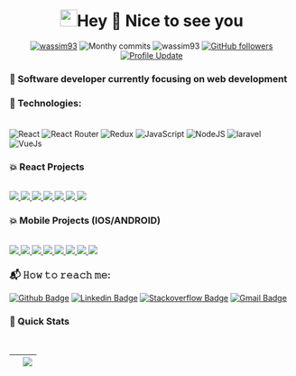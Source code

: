 <h1 align="center"> <img src="https://emojis.slackmojis.com/emojis/images/1531849430/4246/blob-sunglasses.gif?1531849430" width="30"/>Hey 👋 Nice to see you </h1>

<p align="center"> 
    <a href="https://github.com/wassim93?tab=repositories" target="_blank"><img src="https://badges.pufler.dev/repos/wassim93" alt="wassim93"/></a> 
    <img src="https://badges.pufler.dev/years/wassim93" alt="Monthy commits"/>  
    <img src="https://badges.pufler.dev/commits/monthly/wassim93" alt="wassim93"/>   
    <a href="https://github.com/wassim93?tab=followers"><img alt="GitHub followers" src="https://img.shields.io/github/followers/wassim93?color=4C1&logo=github"></a>
    <a href="https://github.com/wassim93/wassim93" target="_blank"><img alt="Profile Update" src="https://img.shields.io/github/last-commit/wassim93/wassim93?label=Profile%20update&style=fflat-square"></a>
</p> 

### 👀 Software developer currently focusing on web development

### :page_with_curl: Technologies:<br><br>
![React](https://img.shields.io/badge/react-%2320232a.svg?style=for-the-badge&logo=react&logoColor=%2361DAFB)
![React Router](https://img.shields.io/badge/React_Router-CA4245?style=for-the-badge&logo=react-router&logoColor=white)
![Redux](https://img.shields.io/badge/redux-%23593d88.svg?style=for-the-badge&logo=redux&logoColor=white)
![JavaScript](https://img.shields.io/badge/javascript-%23323330.svg?style=for-the-badge&logo=javascript&logoColor=%23F7DF1E)
![NodeJS](https://img.shields.io/badge/node.js-6DA55F?style=for-the-badge&logo=node.js&logoColor=white)
![laravel](https://img.shields.io/badge/laravel-orange?style=for-the-badge&logo=laravel&logoColor=white)
![VueJs](https://img.shields.io/badge/laravel-orange?style=for-the-badge&logo=vue&logoColor=white)



### 💥 React Projects
<br>

<a href="https://github.com/wassim93/covid-tracker">
  <img src="https://github-readme-stats.vercel.app/api/pin/?username=wassim93&repo=covid-tracker&show_owner=true&theme=react" />
</a>
<a href="https://github.com/wassim93/amazon-clone">
  <img src="https://github-readme-stats.vercel.app/api/pin/?username=wassim93&repo=amazon-clone&show_owner=true&theme=react" />
</a>
<a href="https://github.com/wassim93/disney-clone">
  <img src="https://github-readme-stats.vercel.app/api/pin/?username=wassim93&repo=disney-clone&show_owner=true&theme=react" />
</a>
<a href="https://github.com/wassim93/netflix-clone">
  <img src="https://github-readme-stats.vercel.app/api/pin/?username=wassim93&repo=netflix-clone&show_owner=true&theme=react"/>
</a>
<a href="https://github.com/wassim93/lyric_search-">
  <img src="https://github-readme-stats.vercel.app/api/pin/?username=wassim93&repo=lyric_search-&show_owner=true&theme=react"/>
</a>
<a href="https://github.com/wassim93/breaking_bad">
  <img src="https://github-readme-stats.vercel.app/api/pin/?username=wassim93&repo=breaking_bad&show_owner=true&theme=react"/>
</a>
<a href="https://github.com/wassim93/pixabay_search_image">
  <img src="https://github-readme-stats.vercel.app/api/pin/?username=wassim93&repo=pixabay_search_image&show_owner=true&theme=react"/>
</a>

### 💥 Mobile Projects (IOS/ANDROID)

<br>
<a href="https://github.com/wassim93/netflix_ios">
  <img src="https://github-readme-stats.vercel.app/api/pin/?username=wassim93&repo=netflix_ios&show_owner=true&theme=panda"/>
</a>
<a href="https://github.com/wassim93/instagram-clone">
  <img src="https://github-readme-stats.vercel.app/api/pin/?username=wassim93&repo=instagram-clone&show_owner=true&theme=panda" />
</a>
<a href="https://github.com/wassim93/ECommerceApp">
  <img src="https://github-readme-stats.vercel.app/api/pin/?username=wassim93&repo=ECommerceApp&show_owner=true&theme=panda" />
</a>
<a href="https://github.com/wassim93/pokedex">
  <img src="https://github-readme-stats.vercel.app/api/pin/?username=wassim93&repo=pokedex&show_owner=true&theme=panda"/>
</a>
<a href="https://github.com/wassim93/infiniteScrollSwifUI">
  <img src="https://github-readme-stats.vercel.app/api/pin/?username=wassim93&repo=infiniteScrollSwifUI&show_owner=true&theme=panda"/>
</a>
<a href="https://github.com/wassim93/WeatherApp-IOS-">
  <img src="https://github-readme-stats.vercel.app/api/pin/?username=wassim93&repo=WeatherApp-IOS-&show_owner=true&theme=panda"/>
</a>
<a href="https://github.com/wassim93/3Dprinter-Android">
  <img src="https://github-readme-stats.vercel.app/api/pin/?username=wassim93&repo=3Dprinter-Android&show_owner=true&theme=panda"/>
</a>
<a href="https://github.com/wassim93/Tuni-Rando">
  <img src="https://github-readme-stats.vercel.app/api/pin/?username=wassim93&repo=Tuni-Rando&show_owner=true&theme=panda"/>
</a>


### 📬 𝙷𝚘𝚠 𝚝𝚘 𝚛𝚎𝚊𝚌𝚑 𝚖𝚎:
[![Github Badge](http://img.shields.io/badge/-Github-black?style=flat-square&logo=github&link=https://github.com/wassim93/)](https://github.com/wassim93) 
[![Linkedin Badge](https://img.shields.io/badge/-LinkedIn-blue?style=flat-square&logo=Linkedin&logoColor=white&link=https://www.linkedin.com/in/wassimbh/)](https://www.linkedin.com/in/wassimbh/)
[![Stackoverflow Badge](https://img.shields.io/badge/-Stack%20overflow-FE7A16?style=flat-square&logo=stack-overflow&logoColor=white&link=https://stackoverflow.com/users/11534375/hemanth-kollipara)](https://stackoverflow.com/users/6073064/wassiim-ben-hssen)
[![Gmail Badge](https://img.shields.io/badge/-Gmail-d14836?style=flat-square&logo=Gmail&logoColor=white&link=mailto:wassim.benhassen@esprit.tn)](mailto:wassim.benhassen@esprit.tn)



### 🚀 Quick Stats
<br>

| <a href="https://github.com/wassim93"><img align="center" src="https://github-readme-stats.vercel.app/api?username=wassim93&theme=radical&show_icons=true&layout=compact" alt="" /></a> | <a href="https://github.com/wassim93"><img align="center" src="https://github-readme-stats.vercel.app/api/top-langs/?username=wassim93&theme=radical&show_icons=true&layout=compact&langs_count=8" /></a> |
| ------------- | ------------- |

<!---
wassim93/wassim93 is a ✨ special ✨ repository because its `README.md` (this file) appears on your GitHub profile.
You can click the Preview link to take a look at your changes.
--->
